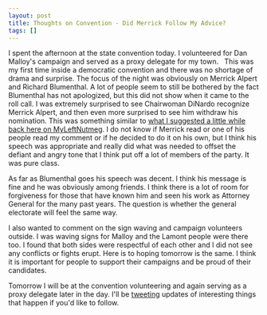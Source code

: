```yaml
---
layout: post
title: Thoughts on Convention - Did Merrick Follow My Advice?
tags: []
---
```

I spent the afternoon at the state convention today. I volunteered for Dan Malloy's campaign and served as a proxy delegate for my town. &nbsp; 
This was my first time inside a democratic convention and there was no shortage of drama and surprise. The focus of the night was obviously on Merrick Alpert and Richard Blumenthal. A lot of people seem to still be bothered by the fact Blumenthal has not apologized, but this did not show when it came to the roll call. I was extremely surprised to see Chairwoman DiNardo recognize Merrick Alpert, and then even more surprised to see him withdraw his nomination. This was something similar to <a href="http://myleftnutmeg.com/showComment.do?commentId=66689">what I suggested a little while back here on MyLeftNutmeg</a>. I do not know if Merrick read or one of his people read my comment or if he decided to do it on his own, but I think his speech was appropriate and really did what was needed to offset the defiant and angry tone that I think put off a lot of members of the party. It was pure class.

As far as Blumenthal goes his speech was decent. I think his message is fine and he was obviously among friends. I think there is a lot of room for forgiveness for those that have known him and seen his work as Attorney General for the many past years. The question is whether the general electorate will feel the same way. 

I also wanted to comment on the sign waving and campaign volunteers outside. I was waving signs for Malloy and the Lamont people were there too. I found that both sides were respectful of each other and I did not see any conflicts or fights erupt. Here is to hoping tomorrow is the same. I think it is important for people to support their campaigns and be proud of their candidates. 

Tomorrow I will be at the convention volunteering and again serving as a proxy delegate later in the day. I'll be <a href="http://www.twitter.com/mzagaja">tweeting</a> updates of interesting things that happen if you'd like to follow. <br />
